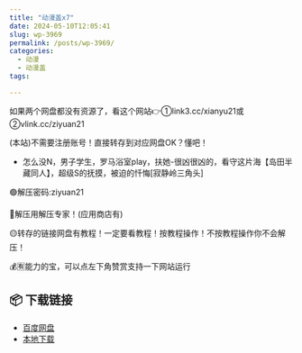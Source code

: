 ```yaml
---
title: "动漫盖x7"
date: 2024-05-10T12:05:41
slug: wp-3969
permalink: /posts/wp-3969/
categories:
  - 动漫
  - 动漫盖
tags:

---
```


如果两个网盘都没有资源了，看这个网站👉①link3.cc/xianyu21或②vlink.cc/ziyuan21

(本站)不需要注册账号！直接转存到对应网盘OK？懂吧！

*   ​怎么没N，男子学生，罗马浴室play，扶她-很凶很凶的，看守这片海【岛田半藏同人】，超级S的抚摸，被迫的忏悔\[寂静岭三角头\]

🟢解压密码:ziyuan21

🔵解压用解压专家！(应用商店有)

🟡转存的链接网盘有教程！一定要看教程！按教程操作！不按教程操作你不会解压！

💰🈶能力的宝，可以点左下角赞赏支持一下网站运行

## 📦 下载链接
- [百度网盘](https://blziyuan21.com/pay-download/3969?key=d697c05ecb&down_id=0)
- [本地下载](https://blziyuan21.com/pay-download/3969?key=d697c05ecb&down_id=1)

